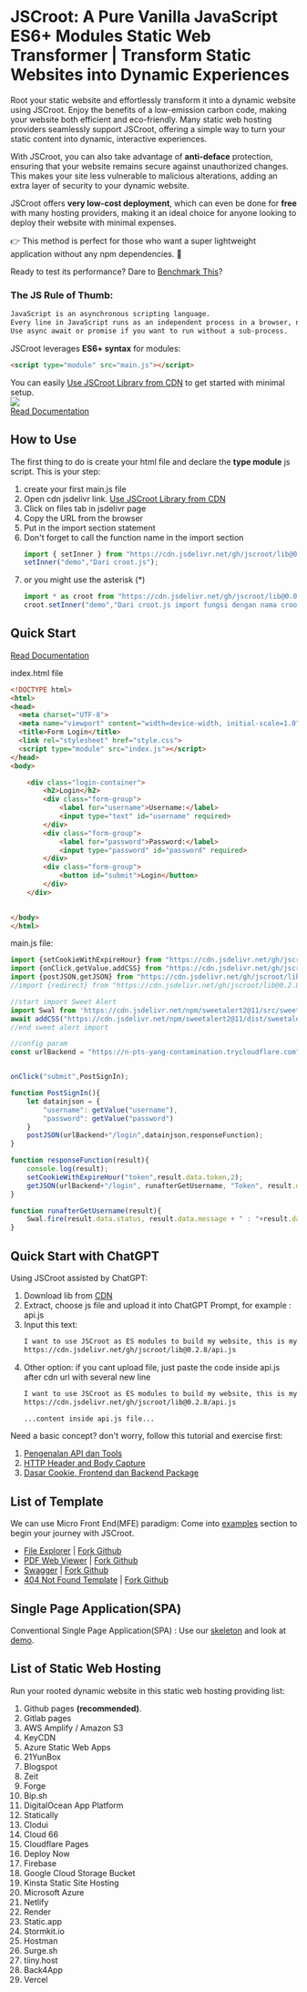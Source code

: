 # JSCroot: A Pure Vanilla JavaScript ES6+ Modules Static Web Transformer | Transform Static Websites into Dynamic Experiences

Root your static website and effortlessly transform it into a dynamic website using JSCroot. Enjoy the benefits of a low-emission carbon code, making your website both efficient and eco-friendly. Many static web hosting providers seamlessly support JSCroot, offering a simple way to turn your static content into dynamic, interactive experiences.

With JSCroot, you can also take advantage of **anti-deface** protection, ensuring that your website remains secure against unauthorized changes. This makes your site less vulnerable to malicious alterations, adding an extra layer of security to your dynamic website.

JSCroot offers **very low-cost deployment**, which can even be done for **free** with many hosting providers, making it an ideal choice for anyone looking to deploy their website with minimal expenses. 

👉 This method is perfect for those who want a super lightweight application without any npm dependencies. 🚀

Ready to test its performance? Dare to [Benchmark This](https://krausest.github.io/js-framework-benchmark/current.html)?

### The JS Rule of Thumb:
```txt
JavaScript is an asynchronous scripting language.  
Every line in JavaScript runs as an independent process in a browser, not waiting.  
Use async await or promise if you want to run without a sub-process.
```

JSCroot leverages **ES6+ syntax** for modules:
```html
<script type="module" src="main.js"></script>
```

You can easily [Use JSCroot Library from CDN](https://www.jsdelivr.com/package/gh/jscroot/lib) to get started with minimal setup.  
[![](https://data.jsdelivr.com/v1/package/gh/jscroot/lib/badge?style=rounded)](https://www.jsdelivr.com/package/gh/jscroot/lib)  
[Read Documentation](./lib)

## How to Use

The first thing to do is create your html file and declare the **type module** js script. This is your step:
1. create your first main.js file
2. Open cdn jsdelivr link. [Use JSCroot Library from CDN](https://www.jsdelivr.com/package/gh/jscroot/lib)
4. Click on files tab in jsdelivr page
5. Copy the URL from the browser
6. Put in the import section statement
7. Don't forget to call the function name in the import section
    ```js
    import { setInner } from "https://cdn.jsdelivr.net/gh/jscroot/lib@0.0.3/element.js";
    setInner("demo","Dari croot.js");
    ```
8. or you might use the asterisk (*)
    ```js
    import * as croot from "https://cdn.jsdelivr.net/gh/jscroot/lib@0.0.3/element.js";
    croot.setInner("demo","Dari croot.js import fungsi dengan nama croot");
    ```
    
## Quick Start

[Read Documentation](./lib)

index.html file

```html
<!DOCTYPE html>
<html>
<head>
  <meta charset="UTF-8">
  <meta name="viewport" content="width=device-width, initial-scale=1.0">
  <title>Form Login</title>
  <link rel="stylesheet" href="style.css">
  <script type="module" src="index.js"></script>
</head>
<body>

    <div class="login-container">
        <h2>Login</h2>
        <div class="form-group">
            <label for="username">Username:</label>
            <input type="text" id="username" required>
        </div>
        <div class="form-group">
            <label for="password">Password:</label>
            <input type="password" id="password" required>
        </div>
        <div class="form-group">
            <button id="submit">Login</button>
        </div>
    </div>

    
</body>
</html>
```

main.js file:

```js
import {setCookieWithExpireHour} from "https://cdn.jsdelivr.net/gh/jscroot/lib@0.2.8/cookie.min.js";
import {onClick,getValue,addCSS} from "https://cdn.jsdelivr.net/gh/jscroot/lib@0.2.8/element.min.js";
import {postJSON,getJSON} from "https://cdn.jsdelivr.net/gh/jscroot/lib@0.2.8/api.min.js";
//import {redirect} from "https://cdn.jsdelivr.net/gh/jscroot/lib@0.2.8/url.min.js";

//start import Sweet Alert
import Swal from 'https://cdn.jsdelivr.net/npm/sweetalert2@11/src/sweetalert2.js';
await addCSS("https://cdn.jsdelivr.net/npm/sweetalert2@11/dist/sweetalert2.css");
//end sweet alert import

//config param
const urlBackend = "https://n-pts-yang-contamination.trycloudflare.com";


onClick("submit",PostSignIn);

function PostSignIn(){
    let datainjson = {
        "username": getValue("username"),
        "password": getValue("password")
    }
    postJSON(urlBackend+"/login",datainjson,responseFunction);
}

function responseFunction(result){
    console.log(result);
    setCookieWithExpireHour("token",result.data.token,2);
    getJSON(urlBackend+"/login", runafterGetUsername, "Token", result.data.token);
}

function runafterGetUsername(result){
    Swal.fire(result.data.status, result.data.message + " : "+result.data.username, 'info');//success,warning,info,question
}
```

## Quick Start with ChatGPT

Using JSCroot assisted by ChatGPT:
1. Download lib from [CDN](https://cdn.jsdelivr.net/gh/jscroot/lib/)
2. Extract, choose js file and upload it into ChatGPT Prompt, for example : api.js
3. Input this text:
   ```txt
   I want to use JSCroot as ES modules to build my website, this is my library file from:
   https://cdn.jsdelivr.net/gh/jscroot/lib@0.2.8/api.js
   ```
4. Other option: if you cant upload file, just paste the code inside api.js after cdn url with several new line
   ```txt
   I want to use JSCroot as ES modules to build my website, this is my library file from:
   https://cdn.jsdelivr.net/gh/jscroot/lib@0.2.8/api.js

   ...content inside api.js file...
   ```

Need a basic concept? don't worry, follow this tutorial and exercise first:
1. [Pengenalan API dan Tools](https://universitas.bukupedia.co.id/ws/Chapter01/)
2. [HTTP Header and Body Capture](https://universitas.bukupedia.co.id/ws/Chapter02/)
3. [Dasar Cookie, Frontend dan Backend Package](https://universitas.bukupedia.co.id/ws/Chapter03/)


## List of Template

We can use Micro Front End(MFE) paradigm: Come into [examples](./examples/) section to begin your journey with JSCroot.

* [File Explorer](https://jscroot.github.io/explorer/) | [Fork Github](https://github.com/jscroot/explorer)
* [PDF Web Viewer](https://jscroot.github.io/view/) | [Fork Github](https://github.com/jscroot/view)
* [Swagger](https://jscroot.github.io/swagger/) | [Fork Github](https://github.com/jscroot/swagger)
* [404 Not Found Template](https://jscroot.github.io/404/404.html) | [Fork Github](https://github.com/jscroot/404)

## Single Page Application(SPA)

Conventional Single Page Application(SPA) : Use our [skeleton](https://github.com/jscroot/skeleton) and look at [demo](https://jscroot.github.io/skeleton/).

## List of Static Web Hosting

Run your rooted dynamic website in this static web hosting providing list:
1. Github pages **(recommended)**.
2. Gitlab pages
3. AWS Amplify / Amazon S3
4. KeyCDN
5. Azure Static Web Apps
6. 21YunBox
7. Blogspot
8. Zeit
9. Forge
10. Bip.sh
11. DigitalOcean App Platform
12. Statically
13. Clodui
14. Cloud 66
15. Cloudflare Pages
16. Deploy Now
17. Firebase
18. Google Cloud Storage Bucket
19. Kinsta Static Site Hosting
20. Microsoft Azure
21. Netlify
22. Render
23. Static.app
24. Stormkit.io
25. Hostman
26. Surge.sh
27. tiiny.host
28. Back4App
29. Vercel
